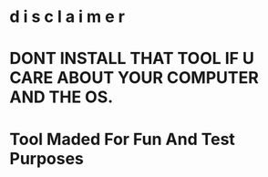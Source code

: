 # d i s c l a i m e r
# DONT INSTALL THAT TOOL IF U CARE ABOUT YOUR COMPUTER AND THE OS.

# Tool Maded For Fun And Test Purposes
